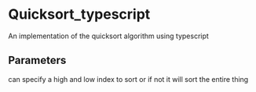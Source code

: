 # Quicksort_typescript
An implementation of the quicksort algorithm using typescript

## Parameters
can specify a high and low index to sort or if not it will sort the entire thing
